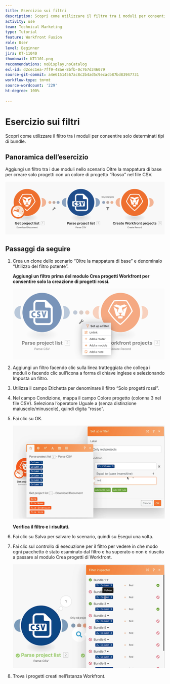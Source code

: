 ```yaml
---
title: Esercizio sui filtri
description: Scopri come utilizzare il filtro tra i moduli per consentire solo determinati tipi di bundle.
activity: use
team: Technical Marketing
type: Tutorial
feature: Workfront Fusion
role: User
level: Beginner
jira: KT-11040
thumbnail: KT1101.png
recommendations: noDisplay,noCatalog
exl-id: d2cec1ea-7ff9-48ae-8bfb-0c767d346079
source-git-commit: a4e61514567ac8c2b4ad5c9ecacb87bd83947731
workflow-type: tm+mt
source-wordcount: '229'
ht-degree: 100%

---
```


# Esercizio sui filtri

Scopri come utilizzare il filtro tra i moduli per consentire solo determinati tipi di bundle.

## Panoramica dell’esercizio

Aggiungi un filtro tra i due moduli nello scenario Oltre la mappatura di base per creare solo progetti con un colore di progetto “Rosso” nel file CSV.

![Immagine 1 Filtri](../12-exercises/assets/filters-walkthrough-1.png)

## Passaggi da seguire

1. Crea un clone dello scenario “Oltre la mappatura di base” e denominalo “Utilizzo del filtro potente”.

   **Aggiungi un filtro prima del modulo Crea progetti Workfront per consentire solo la creazione di progetti rossi.**

   ![Filtri immagine 2](../12-exercises/assets/filters-walkthrough-2.png)

1. Aggiungi un filtro facendo clic sulla linea tratteggiata che collega i moduli o facendo clic sull’icona a forma di chiave inglese e selezionando Imposta un filtro.
1. Utilizza il campo Etichetta per denominare il filtro “Solo progetti rossi”.
1. Nel campo Condizione, mappa il campo Colore progetto (colonna 3 nel file CSV). Seleziona l’operatore Uguale a (senza distinzione maiuscole/minuscole), quindi digita “rosso”.
1. Fai clic su OK.

   ![Filtri immagine 3](../12-exercises/assets/filters-walkthrough-3.png)

   **Verifica il filtro e i risultati.**

1. Fai clic su Salva per salvare lo scenario, quindi su Esegui una volta.
1. Fai clic sul controllo di esecuzione per il filtro per vedere in che modo ogni pacchetto è stato esaminato dal filtro e ha superato o non è riuscito a passare al modulo Crea progetti di Workfront.

   ![Filtri immagine 4](../12-exercises/assets/filters-walkthrough-4.png)

1. Trova i progetti creati nell’istanza Workfront.
